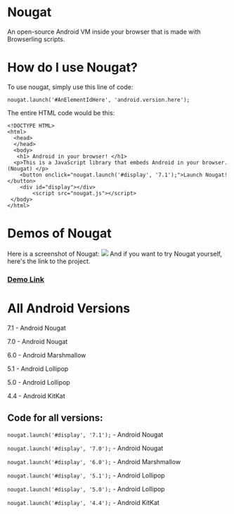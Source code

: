 # Nougat
An open-source Android VM inside your browser that is made with Browserling scripts.

# How do I use Nougat?
To use nougat, simply use this line of code:


`nougat.launch('#AnElementIdHere', 'android.version.here');`



The entire HTML code would be this:
```
<!DOCTYPE HTML>
<html>
  <head>
  </head>
  <body>
   <h1> Android in your browser! </h1>
  <p>This is a JavaScript library that embeds Android in your browser. (Nougat) </p>
    <button onclick="nougat.launch('#display', '7.1');">Launch Nougat!</button>
    <div id="display"></div>
        <script src="nougat.js"></script>
 </body>
</html>
```
# Demos of Nougat
Here is a screenshot of Nougat:
![](https://cdn.glitch.com/5b277599-a348-4276-93be-3eb331552a51%2FScreenshot%202021-01-26%20at%201.24.27%20PM.png)
And if you want to try Nougat yourself, here's the link to the project.

### [Demo Link](https://unzor.github.io/Nougat)

# All Android Versions
7.1 - Android Nougat

7.0 - Android Nougat

6.0 - Android Marshmallow

5.1 - Android Lollipop

5.0 - Android Lollipop

4.4 - Android KitKat



## Code for all versions:

`nougat.launch('#display', '7.1');` - Android Nougat

`nougat.launch('#display', '7.0');` - Android Nougat

`nougat.launch('#display', '6.0');` - Android Marshmallow

`nougat.launch('#display', '5.1');` - Android Lollipop

`nougat.launch('#display', '5.0');` - Android Lollipop

`nougat.launch('#display', '4.4');` - Android KitKat

